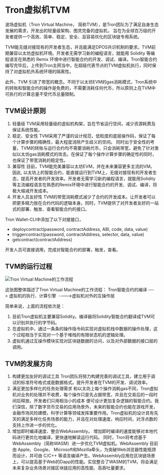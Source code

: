 # Tron虚拟机TVM

波场虚拟机（Tron Virtual Machine， 简称TVM），是Tron团队为了满足自身生态发展的需求，开发出的轻量级架构、图灵完备的虚拟机， 旨在为全球百万级的开发者提供一个高效、简单、稳定、安全、且容易优化的区块链专用系统。

TVM能无缝对接现有的开发者生态，并且能满足DPOS共识机制的要求。TVM前期兼容以太坊虚拟机环境。开发者无需学习新的编程语言，就能用 Solidity 等编程语言在熟悉的 Remix 环境中进行智能合约的开发、调试、编译。Tron智能合约编写完毕后，上传到Tron主网当中，在超级代表节点的TVM虚拟机执行，同时保持了对虚拟机外系统环境的隔离性。

此外，TVM 引进了带宽的概念。不同于以太坊EVM的gas消耗模式，Tron系统中的转账和智能合约的操作是免费的，不需要消耗任何代币，所以原则上在TVM中可执行的计算总量不受代币总量限制。

## TVM设计原则

1. 轻量级
TVM采用轻量级的虚拟机构架，旨在节省运行空间，减少资源耗费及保证系统性能。
2. 稳定、安全性
TVM采用了严谨的设计规范，低粒度的底层操作码，保证了每个计算步骤的精确性，最大程度消除产生歧义的空间。 同时出于安全性的考量，TVM的转账与运行合约均不需要消耗代币，只会消耗带宽，避免了针对类似以太坊gas消耗模式的攻击。在保证了每个操作计算步骤的确定性的同时，也保证了带宽消耗的稳定性。
3. 兼容性
目前，TVM能完美兼容以太坊EVM，并在未来兼容更多主流的VM。因此, 以太坊上的智能合约，能直接运行到TVM上，无缝对接现有的开发者生态，提高开发者的开发效率。开发者无需学习新的编程语言，就能用Solidity 等主流编程语言在熟悉的Remix环境中进行智能合约的开发、调试、编译，将极大缩减开发成本。
4. 开发人员友好性
TVM的带宽消耗模式减少了合约的开发成本。让开发者可以把更多精力放在合约代码的逻辑本身。同时，TVM提供了对开发者友好的一站式的部署、触发、查看智能合约的接口。

Tron Wallet-CLI中添加了以下对接接口，
+ deploycontract(password, contractAddress, ABI, code, data, value)
+ triggercontract(password, contractAddress, selector, data, value)
+ getcontract(contractAddress)

开发人员可直接调用，完成对智能合约的部署，触发，查看。

## TVM的运行过程
![Tron Virtual Machine的工作流程](https://raw.githubusercontent.com/ybhgenius/Documentation/master/images/Virtual_Machine/虚拟机.png)

这张图整体描述了Tron Virtual Machine的工作流程：
Tron智能合约的编译 ---> 虚拟机的执行、计算引擎  ---->虚拟机对外的互操作层

简单来说，上面的流程依次是：
1. 目前Tron虚拟机主要兼容Solidity。编译器将Solidity智能合约翻译成TVM可以识别并执行的字节码。
2. 在虚拟机中，通过一条条的操作指令码实现对虚拟机栈中数据的操作处理，这个过程相当于实现对一个基于堆栈的有限状态机的逻辑处理。
3. 虚拟机通过互操作模块实现对区块链数据的访问，以及对外部数据的接口层的调用。
 
## TVM的发展方向

1. 构建更加友好的调试工具
Tron团队将努力构建完善的调试工具，建立用于调试的标准符号格式或是数据格式。提升开发者在TVM的开发、调试效率。
2. 满足更加多样化的任务处理需求
和以太坊上每个操作消耗gas不同，Tron虚拟机对业务的处理并不收费，每个操作只是先占据带宽，并且在交易后的一段时间后释放。开发者们只用相当小的成本 便可设计更加复杂逻辑的智能合约。我们深信，除了数字货币交易的应用场景外，未来的智能合约也能在游戏开发，金融市场风险建模，科学计算等领域发挥重要作用。Tron虚拟机的设计具有先天的满足多样化任务场景的能力，并且在对处理速度，响应时间，对浮点数的支持上作进一步的优化。
3. 增加即时编译速度、整合WebAssembly。
增加即时编译的速度能够对本地代码进行更优化地编译，更快速地解读运行代码。
同时，Tron将考虑基于WebAssembly（简称WASM）进一步优化TVM虚拟机。WebAssembly 目前由 Apple、Google、 Microsoft和Mozilla牵头，为突破Web浏览器性能瓶颈而设计，并可由 C/C++ 等语言编译产生。WebAssembly应用在区块链场景上，可以提高基于Web的Dapp的性能。实现整合了WASM的TVM，将会满足未来复杂业务场景对接区块链应用的高性能、高吞吐量要求。


